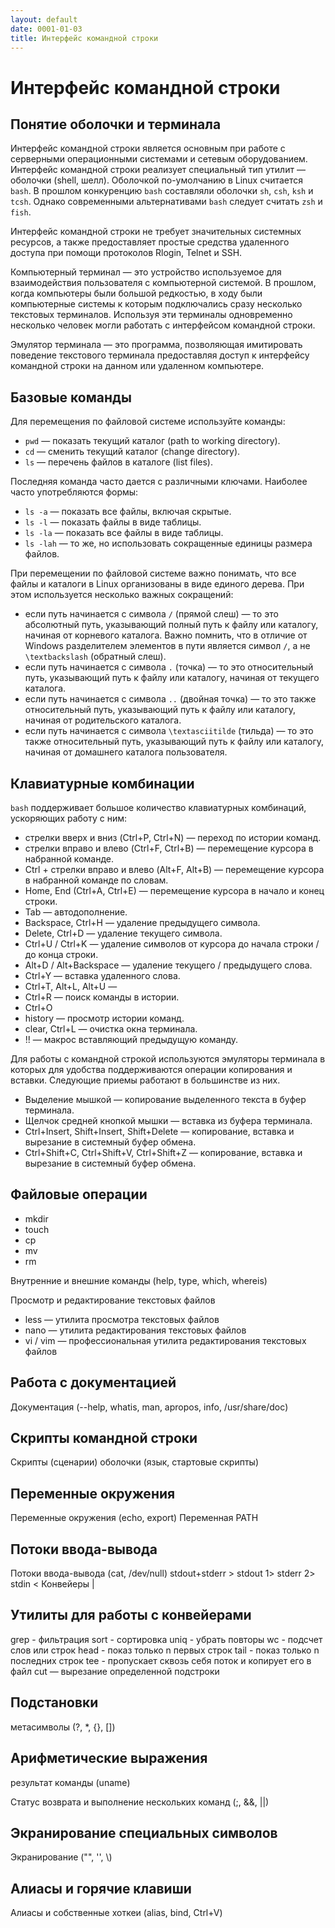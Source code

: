 ```yaml
---
layout: default
date: 0001-01-03
title: Интерфейс командной строки
---
```

# Интерфейс командной строки

## Понятие оболочки и терминала

Интерфейс командной строки является основным при работе с серверными операционными системами и сетевым оборудованием. Интерфейс командной строки реализует специальный тип утилит — оболочки (shell, шелл). Оболочкой по-умолчанию в Linux считается `bash`. В прошлом конкуренцию `bash` составляли оболочки `sh`, `csh`, `ksh` и `tcsh`. Однако современными альтернативами `bash` следует считать `zsh` и `fish`.

Интерфейс командной строки не требует значительных системных ресурсов, а также предоставляет простые средства удаленного доступа при помощи протоколов Rlogin, Telnet и SSH.

Компьютерный терминал — это устройство используемое для взаимодействия пользователя с компьютерной системой. В прошлом, когда компьютеры были большой редкостью, в ходу были компьютерные системы к которым подключались сразу несколько текстовых терминалов. Используя эти терминалы одновременно несколько человек могли работать с интерфейсом командной строки.

Эмулятор терминала — это программа, позволяющая имитировать поведение текстового терминала предоставляя доступ к интерфейсу командной строки на данном или удаленном компьютере.


## Базовые команды

Для перемещения по файловой системе используйте команды:

- `pwd` — показать текущий каталог (path to working directory).
- `cd` — сменить текущий каталог (change directory).
- `ls` — перечень файлов в каталоге (list files).

Последняя команда часто дается с различными ключами. Наиболее часто употребляются формы:

- `ls -a` — показать все файлы, включая скрытые.
- `ls -l` — показать файлы в виде таблицы.
- `ls -la` — показать все файлы в виде таблицы.
- `ls -lah` — то же, но использовать сокращенные единицы размера файлов.

При перемещении по файловой системе важно понимать, что все файлы и каталоги в Linux организованы в виде единого дерева. При этом используется несколько важных сокращений: 

- если путь начинается с символа `/` (прямой слеш) — то это абсолютный путь, указывающий полный путь к файлу или каталогу, начиная от корневого каталога. Важно помнить, что в отличие от Windows разделителем элементов в пути является символ `/`, а не `\textbackslash` (обратный слеш).
- если путь начинается с символа `.` (точка) — то это относительный путь, указывающий путь к файлу или каталогу, начиная от текущего каталога.
- если путь начинается с символа `..` (двойная точка) — то это также относительный путь, указывающий путь к файлу или каталогу, начиная от родительского каталога.
- если путь начинается с символа `\textasciitilde` (тильда) — то это также относительный путь, указывающий путь к файлу или каталогу, начиная от домашнего каталога пользователя. 


## Клавиатурные комбинации

`bash` поддерживает большое количество клавиатурных комбинаций, ускоряющих работу с ним:

- стрелки вверх и вниз (Ctrl+P, Ctrl+N) — переход по истории команд.
- стрелки вправо и влево (Ctrl+F, Ctrl+B) — перемещение курсора в набранной команде.
- Ctrl + стрелки вправо и влево (Alt+F, Alt+B) — перемещение курсора в набранной команде по словам.
- Home, End (Ctrl+A, Ctrl+E) — перемещение курсора в начало и конец строки.
- Tab — автодополнение.
- Backspace, Ctrl+H — удаление предыдущего символа.
- Delete, Ctrl+D — удаление текущего символа.
- Ctrl+U / Ctrl+K — удаление символов от курсора до начала строки / до конца строки.
- Alt+D / Alt+Backspace — удаление текущего / предыдущего слова.
- Ctrl+Y — вставка удаленного слова.
- Ctrl+T, Alt+L, Alt+U — 
- Ctrl+R — поиск команды в истории.
- Ctrl+O
- history — просмотр истории команд.
- clear, Ctrl+L — очистка окна терминала.
- !! — макрос вставляющий предыдущую команду.

Для работы с командной строкой используются эмуляторы терминала в которых для удобства поддерживаются операции копирования и вставки. Следующие приемы работают в большинстве из них.

- Выделение мышкой — копирование выделенного текста в буфер терминала.
- Щелчок средней кнопкой мышки — вставка из буфера терминала.
- Ctrl+Insert, Shift+Insert, Shift+Delete — копирование, вставка и вырезание в системный буфер обмена.
- Ctrl+Shift+C, Ctrl+Shift+V, Ctrl+Shift+Z — копирование, вставка и вырезание в системный буфер обмена.


## Файловые операции

- mkdir
- touch
- cp
- mv
- rm

Внутренние и внешние команды (help, type, which, whereis)

Просмотр и редактирование текстовых файлов

- less — утилита просмотра текстовых файлов
- nano — утилита редактирования текстовых файлов
- vi / vim — профессиональная утилита редактирования текстовых файлов


## Работа с документацией

Документация (--help, whatis, man, apropos, info, /usr/share/doc)


## Скрипты командной строки

Скрипты (сценарии) оболочки (язык, стартовые скрипты)


## Переменные окружения

Переменные окружения (echo, export)
Переменная PATH


## Потоки ввода-вывода

Потоки ввода-вывода (cat, /dev/null)
stdout+stderr >
stdout 1>
stderr 2>
stdin <
Конвейеры | 


## Утилиты для работы с конвейерами

grep - фильтрация
sort - сортировка
uniq - убрать повторы
wc - подсчет слов или строк
head - показ только n первых строк
tail - показ только n последних строк
tee - пропускает сквозь себя поток и копирует его в файл
cut — вырезание определенной подстроки


## Подстановки

метасимволы (?, *, {}, [])


## Арифметические выражения

результат команды (uname)


Статус возврата и выполнение нескольких команд (;, \&\&, ||)


## Экранирование специальных символов

Экранирование ("", '', \\)


## Алиасы и горячие клавиши

Алиасы и собственные хоткеи (alias, bind, Ctrl+V)
